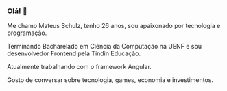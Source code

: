 ### Olá! 👋

Me chamo Mateus Schulz, tenho 26 anos, sou apaixonado por tecnologia e programação.

Terminando Bacharelado em Ciência da Computação na UENF e sou desenvolvedor Frontend pela Tindin Educação.

Atualmente trabalhando com o framework Angular.

Gosto de conversar sobre tecnologia, games, economia e investimentos.
